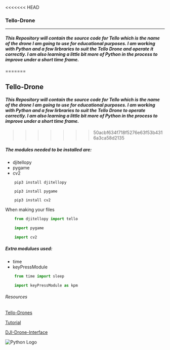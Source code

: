 <<<<<<< HEAD
### Tello-Drone
___
#### *This Repository will contain the source code for Tello which is the name of the drone I am going to use for educational purposes. I am working with Python and a few lirbraries to suit the Tello Drone and operate it correctly. I am also learning a little bit more of Python in the process to improve under a short time frame.*
=======
## Tello-Drone

#### *This Repository will contain the source code for Tello which is the name of the drone I am going to use for educational purposes. I am working with Python and a few lirbraries to suit the Tello Drone to operate correctly. I am also learning a little bit more of Python in the process to improve under a short time frame.*
>>>>>>> 50acbf634f718f5276e63f53b4316a3ca58d2135

##### The modules needed to be installed are:
* djitellopy
* pygame
* cv2

```
    pip3 install djitellopy

    pip3 install pygame

    pip3 install cv2
```
When making your files
```python
    from djitellopy import tello

    import pygame

    import cv2
```
##### Extra modulues used:
* time
* keyPressModule

```python
    from time import sleep

    import keyPressModule as kpm
```

###### *Resources*
[Tello-Drones](https://www.ryzerobotics.com/tello
"Website for Drones") 

[Tutorial](https://www.youtube.com/watch?v=LmEcyQnfpDA
"Approx 3 hours long")

[DJI-Drone-Interface](https://github.com/damiafuentes/DJITelloPy
"GitHub Repository")

![Python Logo](https://logos-download.com/wp-content/uploads/2016/10/Python_logo_icon.png)
